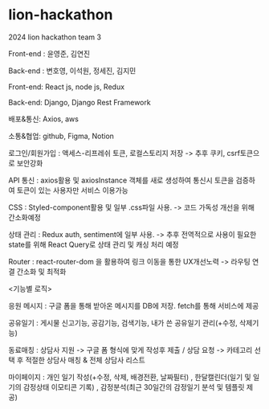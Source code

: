 # lion-hackathon
2024 lion hackathon team 3

Front-end : 윤영준, 김연진

Back-end  : 변호영, 이석원, 정세진, 김지민

<Tech Stack>

Front-end: React js, node js, Redux

Back-end: Django, Django Rest Framework

배포&통신: Axios, aws

소통&협업: github, Figma, Notion

<Front-End>

로그인/회원가입 : 액세스-리프레쉬 토큰, 로컬스토리지 저장 -> 추후 쿠키, csrf토큰으로 보안강화

API 통신 : axios활용 및 axiosInstance 객체를 새로 생성하여 통신시 토큰을 검증하여 토큰이 있는 사용자만 서비스 이용가능

CSS : Styled-component활용 및 일부 .css파일 사용. -> 코드 가독성 개선을 위해 간소화예정

상태 관리 : Redux auth, sentiment에 일부 사용. -> 추후 전역적으로 사용이 필요한 state를 위해 React Query로 상태 관리 및 캐싱 처리 예정

Router : react-router-dom 을 활용하여 링크 이동을 통한 UX개선노력 -> 라우팅 연결 간소화 및 최적화

<Back-End>







<기능별 로직>

응원 메시지 : 구글 폼을 통해 받아온 메시지를 DB에 저장. fetch를 통해 서비스에 제공

공유일기 : 게시물 신고기능, 공감기능, 검색기능, 내가 쓴 공유일기 관리(+수정, 삭제기능)

동료매칭 : 상담사 지원 -> 구글 폼 형식에 맞게 작성후 제출 / 상담 요청 -> 카테고리 선택 후 적절한 상담사 매칭 & 전체 상담사 리스트

마이페이지 : 개인 일기 작성(+수정, 삭제, 배경전환, 날짜필터) , 한달캘린더(일기 및 일기의 감정상태 이모티콘 기록) , 감정분석(최근 30일간의 감정일기 분석 및 템플릿 제공)


